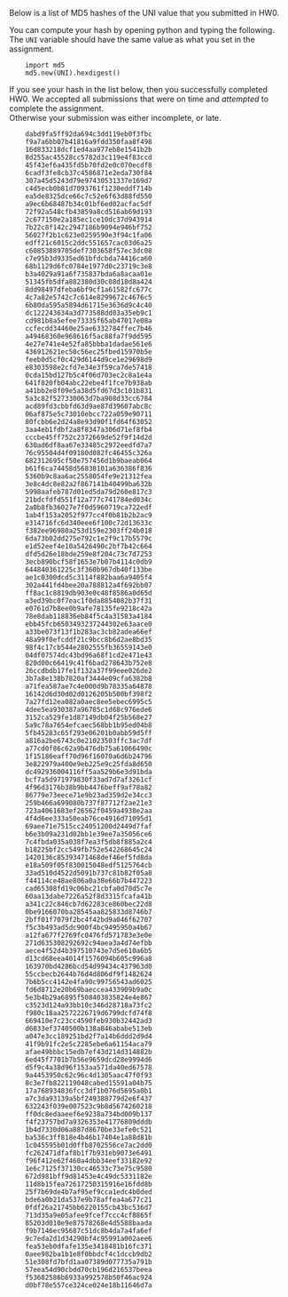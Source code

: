 Below is a list of MD5 hashes of the UNI value that you submitted in HW0.  

You can compute your hash by opening python and typing the following.  The `UNI` variable should have the same value as what you set in the assignment.

        import md5
        md5.new(UNI).hexdigest()


If you see your hash in the list below, then you successfully completed HW0.  We accepted all submissions that were on time and _attempted_ to complete the assignment.  
Otherwise your submission was either incomplete, or late.


        dabd9fa5ff92da694c3dd119eb0f3fbc
        f9a7a6bb07b41816a9fdd350faa8f498
        16d833218dcf1ed4aa977eb8e1541b2b
        8d255ac45528cc5782d3c119e4f83ccd
        45f43ef6a435fd5b70fd2e0c070ecdf8
        6cadf3fe8cb37c4586871e2eda730f84
        307a45d5243d79e97430531337e169d7
        c4d5ecb0b81d7093761f1230eddf714b
        ea5de8325dce66c7c52e6f63d88fd550
        a9ec6b68487b34c01bf6ed02acfac5df
        72f92a548cfb43859a8cd516ab69d193
        2c677150e2a185ec1ce10dc37d943914
        7b22c8f142c2947186b9094e946bf752
        56027f2b1c623e0259590e3f94c1fa06
        edff21c6015c2ddc551657cac03d6a25
        c60853889705def7303658f57ec3dc08
        c7e95b3d9335ed61bfdcbda74416ca60
        68b1129d6fc0784e1977d0c23719c3e8
        b3a4029a91a6f735837bda6a8acaa01e
        51345fb5dfa882380d30c08d18d8a424
        8dd98497dfeba6bf9cf1a61582fc677c
        4c7a82e5742c7c614e8299672c4676c5
        6b80da595a5894d61715e3636d9c4c40
        dc122243634a3d773588dd03a35eb9c1
        cd981b8a5efee73335f65ab47017e08a
        ccfecdd34460e25ae6332784ffec7b46
        a49468360e968616f5ac88fa7f9dd595
        4e27e741e4e52fa85bbba1dadae561e6
        436912621ec50c56ec25fbed15970b5e
        feeb0d5cf0c429d6144d9ce1e29698d9
        e8303598e2cfd7e34e3f59ca7de57418
        0cda15bd127b5c4f06d703ec2c8a1e4a
        641f820fb04abc22ebe4f1fce7b938ab
        a41bb2e8f09e5a38d5fd67d3c101b831
        5a3c82f527330063d7ba908d33cc6784
        acd89fd3cbbfd63d9ae87d39607abc8c
        06af875e5c73010ebcc722a059e90711
        80fcbb6e2d24a8e93d90f1fd64f63052
        3aa4eb1fdbf2a8f8347a306d71ef8fb4
        cccbe45ff752c2372669de52f9f14d2d
        630ad6df8aa67e33485c2972eedfd7a7
        76c95504d4f09180d082fc46455c326a
        682312695cf50e757456d1b9baeab064
        b61f6ca74458d56838101a636386f836
        5360b9c8aa6ac2558054fe9e21312fea
        3e8c4dc8e82a2f867141b40499ba632b
        5998aafeb787d01ed5da79d260e817c3
        21bdcfdfd551f12a777c741784ed034c
        2a0b8fb36027e7f0d5960719ca722edf
        1ab4f153a2052f977cc4f0b81b2b2ac9
        e314716fc6d340eee6f100c72d13633c
        f382ee96980a253d159e2303ff24b018
        6da73b02dd275e792c1e2f9c17b5579c
        e1d52eef4e10a5426490c2bf7b42c664
        dfd5d26e18bde259e8f204c73c7d7253
        3ecb890bcf58f1653e7b07b4114c0db9
        644840361225c3f360b967db40f133be
        ae1c0300dcd5c3114f882baa6a9405f4
        302a441fd4bee20a788812a4f692bb07
        ff8ac1c8819db903e0c48f8586a0d65d
        a3ed39bc0f7eac1f0da8854082b37f31
        e0761d7b8ee0b9afe78135fe9218c42a
        78e8dab118836eb84f5c4a31583a4184
        ebb45fcb6503493237244302e63aace0
        a33be073f13f1b283ac3cb82adea66ef
        48a99f0efcddf21c9bcc8b6d2ae8bd35
        98f4c17cb544e2802555fb36559143e0
        04df07574dc43bd96a68f1cd2e471e43
        820d00c66419c41f6bad278643b752e8
        26ccdbdb17fe1f132a37f99eee026de2
        3b7a8e138b7820af3444e09cfa6382b8
        a71fea587ae7c4e000d9b78335a64878
        16142d6d30d02d0126205b500bf398f2
        7a27fd12ea082a0aec8ee5ebec6995c5
        4dee5ea930387a96785c1d68c976ede6
        3152ca529fe1d87149db04f25b568e27
        5a9c78a7654efcaec568bb1b95ed04b8
        5fb45283c65f293e06201b0abb59d5ff
        a816a2be6743c0e21023503ffc3ac7df
        a77cd0f86c62a9b476db75a61066490c
        1f15186eaff70d96f16070a6d6b24796
        3e822979a400e9eb225e9c25fda8d650
        dc492936004116ff5aa529b6e3d91bda
        bcf7a5d971979830f33ad7d7af3261cf
        4f96d3176b38b9bb4476beff9af78a82
        86779e73eece71e9b23ad359d2e34cc3
        259b466a699080b737f87712f2ae21e3
        723a4061683ef26562f0459a4938e2aa
        4f4d6ee333a50eab76ce4916d71095d1
        69aee71e7515cc24051200d2449d7faf
        b6e3b09a231d02bb1e39ee7a35056ce6
        7c4fbda035a038f7ea3f5db8f885a2c4
        b18225bf2cc549fb752e542268645c24
        1420136c85393471468def46ef5fd8da
        e18a509f05f830015048edf5125764cb
        33ad510d4522d5091b737c81b82f05a8
        f44114ce48ae806a0a38e66b7b447223
        cad65308fd19c06bc21cbfa0d70d5c7e
        60aa13dabe7226a52f8d3315fcafa41b
        a341c22c846cb7d62283ce860bec22d8
        0be9166070ba28545aa825833d8746b7
        2bff01f7079f2bc4f42bd9a046f62707
        f5c3b493ad5dc900f4bc9495950a4b67
        a12fa677f2769fc0476fd571783e3e0e
        271d635308292692c94aea3a4d74efbb
        aece4f52d4b397510743e7d5e610a6b5
        d13cd68eea4014f1576094b605c996a8
        163970bd4286bcd54d99434c437963d0
        55ccbecb2644b76d4d806df9f1482624
        7b6b5cc4142e4fa90c99756543ad6025
        fd6d8712e20b69baeccea433909b9a0c
        5e3b4b29a6895f508403835824e4e867
        c3523d124a93bb10c346d28718a73fc2
        f980c18aa2572226719d6799dcfd74f8
        669410e7c23cc4590feb930b32442ad3
        d6833ef3740500b138a846ababe513eb
        a047e3cc189251bd2f7a14b6ddd2d9d4
        41f9b91fc2e5c2285ebe6a61154aca79
        afae49bbbc15edb7ef43d214d314882b
        6ed45f7701b7b56e9659dcd28e9994d6
        d5f9c4a38d96f153aa571da40ed67578
        9a4453950c62c96c4d1305aac47f0f93
        8c3e7fb822119048cabed15591a04b75
        17a768934836fcc3df1b076d5695a0b1
        a7c3da93139a5bf249388779d2e6f437
        632243f039e007523c9b8d5674260218
        ff0dc8edaaeef6e9238a734bd009b137
        f4f23757bd7a9326353e41776809dddb
        1b4d7330d06a887d8670be33efe0c521
        ba536c3ff818e4b46b17404e1a88d81b
        1c045595b01d0ffb8702556ce7ac2dd0
        fc262471dfaf8b1f7b931eb9073e6491
        f96f412e62f460a4dbb34eef33182e92
        1e6c7125f37130cc46533c73e75c9580
        672d981bff9d81453e4c49dc5331182e
        11d8b15fea72617250315916e16fdd8b
        25f7b69de4b7af95ef9cca1edc4b0ded
        bde6a0b21da537e9b78affea4a677c21
        0fdf26a21745bb6220155cb43bc536d7
        713d35a9e05afee9fcef7ccc4cf8865f
        85203d010e9e87578268e4d5588baada
        f9b7146ec95687c51dc8b4da7a4fa6ef
        9c7eda2d1d34290bf4c95991a002aee6
        fea53eb0dfafe135e3418481b16fc371
        0aee982ba1b1e8f0bbdcf4c1dccb9db2
        51e308fd7bfd1aa07389d077735a791b
        57eea54d90cbdd70cb196d216537beea
        f53682586b6933a992578b50f46ac924
        d0bf78e557ce324ce024e18b11646d7a
